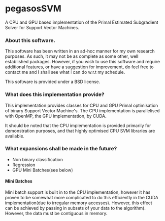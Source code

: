 # pegasosSVM
A CPU and GPU based implementation of the Primal Estimated Subgradient Solver for Support Vector Machines.

### About this software.
This software has been written in an ad-hoc manner for my own research purposes. As such, 
it may not be as complete as some other, well established packages. However, if you wish to use this 
software and require additional features, or have a suggestion for improvement, do feel free to 
contact me and I shall see what I can do w.r.t my schedule.

This software is provided under a BSD license.

### What does this implementation provide?
This implementation provides classes for CPU and GPU Primal optimisation 
of binary Support Vector Machine's. The CPU implementation is parallelised with OpenMP, the 
GPU implementation, by CUDA.

It should be noted that the CPU implementation is provided primarily for demonstration purposes, 
and that highly optimised CPU SVM libraries are available.

### What expansions shall be made in the future?
* Non binary classification
* Regression
* GPU Mini Batches(see below)

#### Mini Batches
Mini batch support is built in to the CPU implementation, however it has proven to be 
somewhat more complicated to do this efficiently in the CUDA implementation(due to irregular 
memory accesses). However, this effect can be achieved by passing in subsets of your data to 
the algorithm). However, the data must be contiguous in memory.